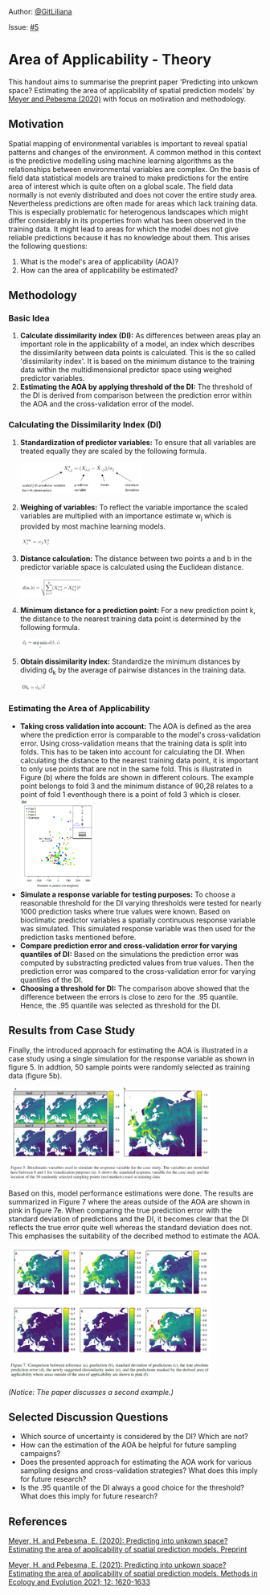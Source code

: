 Author: [@GitLiliana](https://github.com/GitLiliana)

Issue: [#5](https://github.com/Geosoft2/geosoft2-2021/issues/5)

# Area of Applicability - Theory

This handout aims to summarise the preprint paper 'Predicting into unkown space? Estimating the area of applicability of spatial prediction models' by [Meyer and Pebesma (2020)](https://arxiv.org/abs/2005.07939) with focus on motivation and methodology.

## Motivation

Spatial mapping of environmental variables is important to reveal spatial patterns and changes of the environment. A common method in this context is the predictive modelling using machine learning algorithms as the relationships between environmental variables are complex. On the basis of field data statistical models are trained to make predictions for the entire area of interest which is quite often on a global scale. The field data normally is not evenly distributed and does not cover the entire study area. Nevertheless predictions are often made for areas which lack training data. This is especially problematic for heterogenous landscapes which might differ considerably in its properties from what has been observed in the training data. It might lead to areas for which the model does not give reliable predictions because it has no knowledge about them. This arises the following questions:
1. What is the model's area of applicability (AOA)?
2. How can the area of applicability be estimated?
 

## Methodology

### Basic Idea

1. **Calculate dissimilarity index (DI):** As differences between areas play an important role in the applicability of a model, an index which describes the dissimilarity between data points is calculated. This is the so called 'dissimilarity index'. It is based on the minimum distance to the training data within the multidimensional predictor space using weighed predictor variables.
2. **Estimating the AOA by applying threshold of the DI:** The threshold of the DI is derived from comparison between the prediction error within the AOA and the cross-validation error of the model.

### Calculating the Dissimilarity Index (DI)

1. **Standardization of predictor variables:** To ensure that all variables are treated equally they are scaled by the following formula.

   <img src="./images/scaledVar_new.png" width=50%>

2. **Weighing of variables:** To reflect the variable importance the scaled variables are multiplied with an importance estimate w<sub>j</sub> which is provided by most machine learning models.

   <img src="./images/weighedVar.png" width=12%>

3. **Distance calculation:** The distance between two points a and b in the predictor variable space is calculated using the Euclidean distance.

   <img src="./images/euclideanDist.png" width=25%>

4. **Minimum distance for a prediction point:** For a new prediction point k, the distance to the nearest training data point is determined by the following formula.

   <img src="./images/minDist.png" width=17%>

5. **Obtain dissimilarity index:** Standardize the minimum distances by dividing d<sub>k</sub> by the average of pairwise distances in the training data.

   <img src="./images/DI.png" width=11%>

### Estimating the Area of Applicability

- **Taking cross validation into account:** The AOA is defined as the area where the prediction error is comparable to the model's cross-validation error. Using cross-validation means that the training data is split into folds. This has to be taken into account for calculating the DI. When calculating the distance to the nearest training data point, it is important to only use points that are not in the same fold. This is illustrated in Figure (b) where the folds are shown in different colours. The example point belongs to fold 3 and the minimum distance of 90,28 relates to a point of fold 1 eventhough there is a point of fold 3 which is closer.
   <img src="./images/Figure_Folds.png" width=30%>
- **Simulate a response variable for testing purposes:** To choose a reasonable threshold for the DI varying thresholds were tested for nearly 1000 prediction tasks where true values were known. Based on bioclimatic predictor variables a spatially continuous response variable was simulated. This simulated response variable was then used for the prediction tasks mentioned before.
- **Compare prediction error and cross-validation error for varying quantiles of DI:** Based on the simulations the prediction error was computed by substracting predicted values from true values. Then the prediction error was compared to the cross-validation error for varying quantiles of the DI.
- **Choosing a threshold for DI:** The comparison above showed that the difference between the errors is close to zero for the .95 quantile. Hence, the .95 quantile was selected as threshold for the DI.



## Results from Case Study

Finally, the introduced approach for estimating the AOA is illustrated in a case study using a single simulation for the response variable as shown in figure 5. In addtion, 50 sample points were randomly selected as training data (figure 5b).

   <img src="./images/Figure5.png" width=80%>

Based on this, model performance estimations were done. The results are summarized in Figure 7 where the areas outside of the AOA are shown in pink in figure 7e. When comparing the true prediction error with the standard deviation of predictions and the DI, it becomes clear that the DI reflects the true error quite well whereas the standard deviation does not. This emphasises the suitability of the decribed method to estimate the AOA.

   <img src="./images/Figure7.png" width=80%>

*(Notice: The paper discusses a second example.)*

## Selected Discussion Questions

- Which source of uncertainty is considered by the DI? Which are not?
- How can the estimation of the AOA be helpful for future sampling campaigns?
- Does the presented approach for estimating the AOA work for various sampling designs and cross-validation strategies? What does this imply for future research?
- Is the .95 quantile of the DI always a good choice for the threshold? What does this imply for future research?

## References

[Meyer, H. and Pebesma, E. (2020): Predicting into unkown space? Estimating the area of applicability of spatial prediction models. Preprint](https://arxiv.org/abs/2005.07939)

[Meyer, H. and Pebesma, E. (2021): Predicting into unkown space? Estimating the area of applicability of spatial prediction models. Methods  in Ecology and Evolution 2021; 12: 1620-1633](https://besjournals.onlinelibrary.wiley.com/doi/10.1111/2041-210X.13650)
